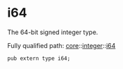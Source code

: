 # i64

The 64-bit signed integer type.

Fully qualified path: [core](./core.md)::[integer](./core-integer.md)::[i64](./core-integer-i64.md)

<pre><code class="language-cairo">pub extern type i64;</code></pre>


